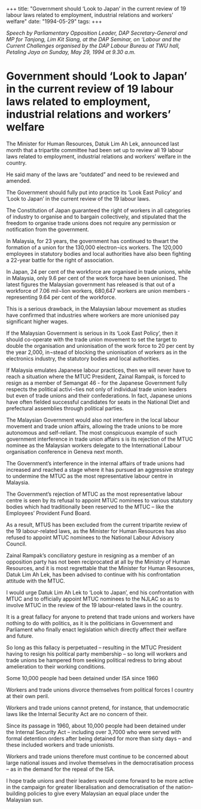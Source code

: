 +++ 
title: "Government should ‘Look to Japan’ in the current review of 19 labour laws related to employment, industrial relations and workers’ welfare"
date: "1994-05-29"
tags:
+++

_Speech by Parliamentary Opposition Leader, DAP Secretary-General and MP for Tanjong, Lim Kit Siang, at the DAP Seminar, on ‘Labour and the Current Challenges organised by the DAP Labour Bureau at TWU hall, Petaling Jaya on Sunday, May 29, 1994 at 9.30 a.m._

# Government should ‘Look to Japan’ in the current review of 19 labour laws related to employment, industrial relations and workers’ welfare

The Minister for Human Resources, Datuk Lim Ah Lek, announced last month that a tripartite committee had been set up to review all 19 labour laws related to employment, industrial relations and workers’ welfare in the country.</u>

He said many of the laws are “outdated” and need to be reviewed and amended.

The Government should fully put into practice its ‘Look East Policy’ and ‘Look to Japan’ in the current review of the 19 labour laws.

The Constitution of Japan guaranteed the right of workers in all categories of industry to organise and to bargain collectively, and stipulated that the freedom to organise trade unions does not require any permission or notification from the government.

In Malaysia, for 23 years, the government has continued to thwart the formation of a union for the 130,000 electron¬ics workers. The 120,000 employees in statutory bodies and local authorities have also been fighting a 22-year battle for the right of association.

In Japan, 24 per cent of the workforce are organised in trade unions, while in Malaysia, only 9.6 per cent of the work force have been unionised. The latest figures the Malaysian government has released is that out of a workforce of 7.06 mil¬lion workers, 680,647 workers are union members - representing 9.64 per cent of the workforce.

This is a serious drawback, in the Malaysian labour movement as studies have confirmed that industries where workers are more unionised pay significant higher wages.

If the Malaysian Government is serious in its ‘Look East Policy’, then it should co-operate with the trade union movement to set the target to double the organisation and unionisation of the work force to 20 per cent by the year 2,000, in¬stead of blocking the unionisation of workers as in the electronics industry, the statutory bodies and local authorities.

If Malaysia emulates Japanese labour practices, then we will never have to reach a situation where the MTUC President, Zainal Rampak, is forced to resign as a member of Semangat 46 - for the Japanese Government fully respects the political activi¬ties not only of individual trade union leaders but even of trade unions and their confederations. In fact, Japanese unions have often fielded successful candidates for seats in the National Diet and prefectural assemblies through political parties.

The Malaysian Government would also not interfere in the local labour movement and trade union affairs, allowing the trade unions to be more autonomous and self-reliant. The most conspicuous example of such government interference in trade union affairs s is its rejection of the MTUC nominee as the Malaysian workers delegate to the International Labour organisation conference in Geneva next month.

The Government’s interference in the internal affairs of trade unions had increased and reached a stage where it has pursued an aggressive strategy to undermine the MTUC as the most representative labour centre in Malaysia.

The Government’s rejection of MTUC as the most representative labour centre is seen by its refusal to appoint MTUC nominees to various statutory bodies which had traditionally been reserved to the MTUC – like the Employees’ Provident Fund Board.

As a result, MTUS has been excluded from the current tripartite review of the 19 labour-related laws, as the Minister for Human Resources has also refused to appoint MTUC nominees to the National Labour Advisory Council.

Zainal Rampak’s conciliatory gesture in resigning as a member of an opposition party has not been reciprocated at all by the Ministry of Human Resources, and it is most regrettable that the Minister for Human Resources, Datuk Lim Ah Lek, has been advised to continue with his confrontation attitude with the MTUC.

I would urge Datuk Lim Ah Lek to ‘Look to Japan’, end his confrontation with MTUC and to officially appoint MTUC nominees to the NJLAC so as to involve MTUC in the review of the 19 labour-related laws in the country.

It is a great fallacy for anyone to pretend that trade unions and workers have nothing to do with politics, as it is the politicians in Government and Parliament who finally enact legislation which directly affect their welfare and future.

So long as this fallacy is perpetuated – resulting in the MTUC President having to resign his political party membership – so long will workers and trade unions be hampered from seeking political redress to bring about amelieration to their working conditions.

Some 10,000 people had been detained under ISA since 1960

Workers and trade unions divorce themselves from political forces I country at their own peril.

Workers and trade unions cannot pretend, for instance, that undemocratic laws like the Internal Security Act are no concern of their.

Since its passage in 1960, about 10,000 people had been detained under the Internal Security Act – including over 3,7000 who were served with formal detention orders after being detained for more than sixty days – and these included workers and trade unionists.

Workers and trade unions therefore must continue to be concerned about large national issues and involve themselves in the democratisation process – as in the demand for the repeal of the ISA.

I hope trade unions and their leaders would come forward to be more active in the campaign for greater liberalisation and democratisation of the nation-building policies to give every Malaysian an equal place under the Malaysian sun.
 
